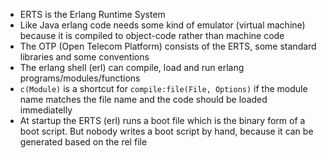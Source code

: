 - ERTS is the Erlang Runtime System
- Like Java erlang code needs some kind of emulator (virtual machine) because it is compiled to object-code rather than machine code
- The OTP (Open Telecom Platform) consists of the ERTS, some standard libraries and some conventions
- The erlang shell (erl) can compile, load and run erlang programs/modules/functions
- `c(Module)` is a shortcut for `compile:file(File, Options)` if the module name matches the file name and the code should be loaded immediatelly
- At startup the ERTS (erl) runs a boot file which is the binary form of a boot script. But nobody writes a boot script by hand, because it can be generated based on the rel file
